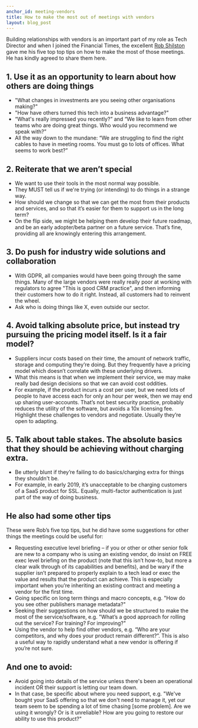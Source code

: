 ```yaml
---
anchor_id: meeting-vendors
title: How to make the most out of meetings with vendors
layout: blog_post
---
```


Building relationships with vendors is an important part of my role as Tech Director and when I joined the Financial Times, the excellent [Rob Shilston](https://twitter.com/rtshilston) gave me his five top top tips on how to make the most of those meetings. He has kindly agreed to share them here.

## 1. Use it as an opportunity to learn about how others are doing things

- "What changes in investments are you seeing other organisations making?"
- "How have others turned this tech into a business advantage?"
- “What's really impressed you recently?” and “We like to learn from other teams who are doing great things. Who would you recommend we speak with?”
- All the way down to the mundane: “We are struggling to find the right cables to have in meeting rooms. You must go to lots of offices. What seems to work best?”

## 2. Reiterate that we aren’t special

- We want to use their tools in the most normal way possible.
- They MUST tell us if we're trying (or intending) to do things in a strange way.
- How should we change so that we can get the most from their products and services, and so that it’s easier for them to support us in the long term?
- On the flip side, we might be helping them develop their future roadmap, and be an early adopter/beta partner on a future service. That’s fine, providing all are knowingly entering this arrangement.

## 3. Do push for industry wide solutions and collaboration

- With GDPR, all companies would have been going through the same things. Many of the large vendors were really really poor at working with regulators to agree "This is good CRM practice", and then informing their customers how to do it right. Instead, all customers had to reinvent the wheel.
- Ask who is doing things like X, even outside our sector.

## 4. Avoid talking absolute price, but instead try pursuing the pricing model itself. Is it a fair model?

- Suppliers incur costs based on their time, the amount of network traffic, storage and computing they’re doing. But they frequently have a pricing model which doesn’t correlate with these underlying drivers.
- What this means is that when we implement their service, we may make really bad design decisions so that we can avoid cost oddities.
- For example, if the product incurs a cost per user, but we need lots of people to have access each for only an hour per week, then we may end up sharing user-accounts. That’s not best security practice, probably reduces the utility of the software, but avoids a 10x licensing fee. Highlight these challenges to vendors and negotiate. Usually they’re open to adapting.

## 5. Talk about table stakes. The absolute basics that they should be achieving without charging extra.

- Be utterly blunt if they’re failing to do basics/charging extra for things they shouldn't be.
- For example, in early 2019, it’s unacceptable to be charging customers of a SaaS product for SSL. Equally, multi-factor authentication is just part of the way of doing business.

## He also had some other tips

These were Rob’s five top tips, but he did have some suggestions for other things the meetings could be useful for:

- Requesting executive level briefing – if you or other or other senior folk are new to a company who is using an existing vendor, do insist on FREE exec level briefing on the product (note that this isn’t how-to, but more a clear walk through of its capabilities and benefits), and be wary if the supplier isn’t prepared to properly explain to a tech lead or exec the value and results that the product can achieve. This is especially important when you’re inheriting an existing contract and meeting a vendor for the first time.
- Going specific on long term things and macro concepts, e.g. "How do you see other publishers manage metadata?"
- Seeking their suggestions on how should we be structured to make the most of the service/software, e.g. "What’s a good approach for rolling out the service? For training? For improving?"
- Using the vendor to help find other vendors, e.g. “Who are your competitors, and why does your product remain different?”. This is also a useful way to rapidly understand what a new vendor is offering if you’re not sure.

## And one to avoid:

- Avoid going into details of the service unless there's been an operational incident OR their support is letting our team down.
- In that case, be specific about where you need support, e.g. "We've bought your SaaS offering so that we don't need to manage it, yet our team seem to be spending a lot of time chasing [some problem]. Are we using it wrongly? Or is it unreliable? How are you going to restore our ability to use this product?"
